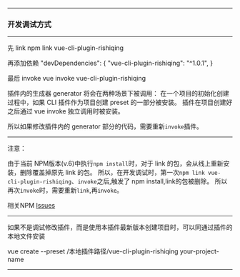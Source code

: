 --------------------------------------------------------------------------

### 开发调试方式

--------------------------------------------------------------------------

先 link
npm link vue-cli-plugin-rishiqing

再添加依赖
"devDependencies": {
  "vue-cli-plugin-rishiqing": "^1.0.1",
}

最后 invoke
vue invoke vue-cli-plugin-rishiqing


插件内的生成器 generator 将会在两种场景下被调用：
在一个项目的初始化创建过程中，如果 CLI 插件作为项目创建 preset 的一部分被安装。
插件在项目创建好之后通过 vue invoke 独立调用时被安装。

所以如果修改插件内的 generator 部分的代码，需要重新`invoke`插件。

--------------------------------------------------------------------------

注意：

由于当前 NPM版本(v.6)中执行`npm install`时，对于 link 的包，会从线上重新安装，删除覆盖掉原先 link 的包。
所以，在开发调试时，第一次`npm link vue-cli-plugin-rishiqing`、`invoke`之后,触发了 npm install,link的包被删除。
所以再次`invoke`时，需要重新`link`,再`invoke`。

相关NPM [Issues](https://github.com/npm/npm/issues/17287)

--------------------------------------------------------------------------

如果不是调试修改插件，而是使用本插件最新版本创建项目时，可以同通过插件的本地文件安装

vue create --preset /本地插件路径/vue-cli-plugin-rishiqing your-project-name

--------------------------------------------------------------------------

